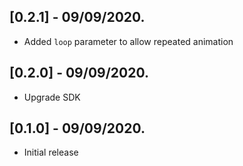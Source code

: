 ## [0.2.1] - 09/09/2020.

* Added `loop` parameter to allow repeated animation

## [0.2.0] - 09/09/2020.

* Upgrade SDK

## [0.1.0] - 09/09/2020.

* Initial release
